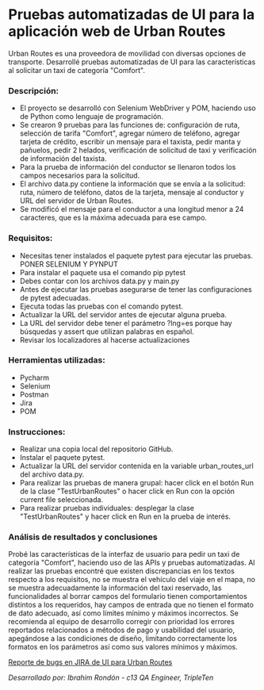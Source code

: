 # Pruebas automatizadas de UI para la aplicación web de Urban Routes

Urban Routes es una proveedora de movilidad con diversas opciones de transporte. Desarrollé pruebas automatizadas de UI para las características al solicitar un taxi de categoría "Comfort". 

### Descripción:

- El proyecto se desarrolló con Selenium WebDriver y POM, haciendo uso de Python como lenguaje de programación.
- Se crearon 9 pruebas para las funciones de: configuración de ruta, selección de tarifa "Comfort", agregar número de teléfono, agregar tarjeta de crédito, escribir un mensaje para el taxista, pedir manta y pañuelos, pedir 2 helados, verificación de solicitud de taxi y verificación de información del taxista.
- Para la prueba de información del conductor se llenaron todos los campos necesarios para la solicitud.
- El archivo data.py contiene la información que se envía a la solicitud: ruta, número de teléfono, datos de la tarjeta, mensaje al conductor y URL del servidor de Urban Routes.
- Se modificó el mensaje para el conductor a una longitud menor a 24 caracteres, que es la máxima adecuada para ese campo.


### Requisitos:
- Necesitas tener instalados el paquete pytest para ejecutar las pruebas. PONER SELENIUM Y PYNPUT
- Para instalar el paquete usa el comando pip pytest
- Debes contar con los archivos data.py y main.py
- Antes de ejecutar las pruebas asegurarse de tener las configuraciones de pytest adecuadas.
- Ejecuta todas las pruebas con el comando pytest.
- Actualizar la URL del servidor antes de ejecutar alguna prueba.
- La URL del servidor debe tener el parámetro ?lng=es porque hay búsquedas y assert que utilizan palabras en español.
- Revisar los localizadores al hacerse actualizaciones 

### Herramientas utilizadas:
- Pycharm
- Selenium
- Postman
- Jira
- POM

### Instrucciones:

- Realizar una copia local del repositorio GitHub.
- Instalar el paquete pytest.
- Actualizar la URL del servidor contenida en la variable urban_routes_url del archivo data.py.
- Para realizar las pruebas de manera grupal: hacer click en el botón Run de la clase "TestUrbanRoutes" o hacer click en Run con la opción current file seleccionada.
- Para realizar pruebas individuales: desplegar la clase "TestUrbanRoutes" y hacer click en Run en la prueba de interés.

### Análisis de resultados y conclusiones

Probé las características de la interfaz de usuario para pedir un taxi de categoría "Comfort", haciendo uso de las APIs y pruebas automatizadas. Al realizar las pruebas encontré que existen discrepancias en los textos respecto a los requisitos, no se muestra el vehículo del viaje en el mapa, no se muestra adecuadamente la información del taxi reservado, las funcionalidades al borrar campos del formulario tienen comportamientos distintos a los requeridos, hay campos de entrada que no tienen el formato de dato adecuado, así como límites mínimo y máximos incorrectos. Se recomienda al equipo de desarrollo corregir con prioridad los errores reportados relacionados a métodos de pago y usabilidad del usuario, apegándose a las condiciones de diseño, limitando correctamente los formatos en los parámetros así como sus valores mínimos y máximos.

[Reporte de bugs en JIRA de UI para Urban Routes](https://drive.google.com/uc?id=1rqcf9nlp56UQTTyngQdeGd5wgGk_hPi-&export=download) 

*Desarrollado por: Ibrahim Rondón - c13 QA Engineer, TripleTen*
